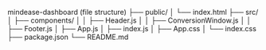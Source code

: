 mindease-dashboard (file structure)
├── public/
│   └── index.html
├── src/
│   ├── components/
│   │   ├── Header.js
│   │   ├── ConversionWindow.js
│   │   ├── Footer.js
│   ├── App.js
│   ├── index.js
│   ├── App.css
│   └── index.css
├── package.json
└── README.md
